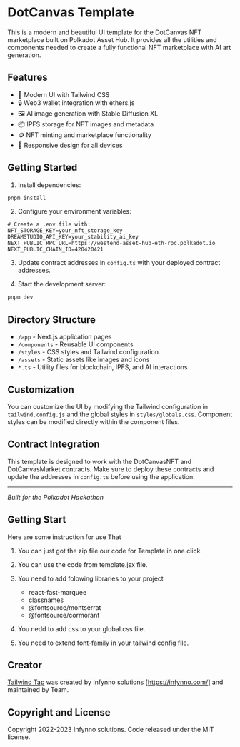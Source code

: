 # DotCanvas Template

This is a modern and beautiful UI template for the DotCanvas NFT marketplace built on Polkadot Asset Hub. It provides all the utilities and components needed to create a fully functional NFT marketplace with AI art generation.

## Features

- 🎨 Modern UI with Tailwind CSS
- 🔒 Web3 wallet integration with ethers.js
- 🖼️ AI image generation with Stable Diffusion XL
- 📦 IPFS storage for NFT images and metadata
- 🪙 NFT minting and marketplace functionality
- 📱 Responsive design for all devices

## Getting Started

1. Install dependencies:
```bash
pnpm install
```

2. Configure your environment variables:
```
# Create a .env file with:
NFT_STORAGE_KEY=your_nft_storage_key
DREAMSTUDIO_API_KEY=your_stability_ai_key
NEXT_PUBLIC_RPC_URL=https://westend-asset-hub-eth-rpc.polkadot.io
NEXT_PUBLIC_CHAIN_ID=420420421
```

3. Update contract addresses in `config.ts` with your deployed contract addresses.

4. Start the development server:
```bash
pnpm dev
```

## Directory Structure

- `/app` - Next.js application pages
- `/components` - Reusable UI components
- `/styles` - CSS styles and Tailwind configuration
- `/assets` - Static assets like images and icons
- `*.ts` - Utility files for blockchain, IPFS, and AI interactions

## Customization

You can customize the UI by modifying the Tailwind configuration in `tailwind.config.js` and the global styles in `styles/globals.css`. Component styles can be modified directly within the component files.

## Contract Integration

This template is designed to work with the DotCanvasNFT and DotCanvasMarket contracts. Make sure to deploy these contracts and update the addresses in `config.ts` before using the application.

---

*Built for the Polkadot Hackathon*

## Getting Start

Here are some instruction for use That

1. You can just got the zip file our code for Template in one click.

2. You can use the code from template.jsx file.

3. You need to add folowing libraries to your project

   - react-fast-marquee
   - classnames
   - @fontsource/montserrat
   - @fontsource/cormorant

4. You nedd to add css to your global.css file.

5. You need to extend font-family in your tailwind config file.
## Creator

[Tailwind Tap](https://www.tailwindtap.com/) was created by Infynno solutions [https://infynno.com/] and maintained by Team.

## Copyright and License

Copyright 2022-2023 Infynno solutions. Code released under the MIT license.

